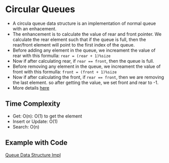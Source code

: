 # Circular Queues

- A circula queue data structure is an implementation of normal queue with an enhacement.
- The enhancement is to calculate the value of rear and front pointer. We calculate the rear element such that if the queue is full, then the rear/front element will point to the first index of the queue.
- Before adding any element in the queue, we increament the value of rear with this formulla: `rear = (rear + 1)%size`
- Now if after calculating rear, if `rear == front`,  then the queue is full.
- Before removing any element in the queue, we increament the value of front with this formulla: `front = (front + 1)%size`
- Now if after calculating the front, if `rear == front`, then we are removing the last element. so after getting the value, we set front and rear to -1.
- More details [here](https://prepinsta.com/data-structures-algorithms/circular-queue-using-array-in-c/)

## **Time Complexity**

- Get: O(n): O(1) to get the element
- Insert or Update: O(1)
- Search: O(n)

## **Example with Code**

[Queue Data Structure Impl](src/datastructures/basic/QueueDS.java)